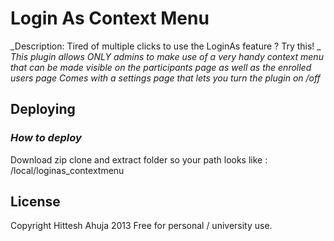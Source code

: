 # Login As Context Menu

_Description: Tired of multiple clicks to use the LoginAs feature ? Try this! _
_This plugin allows ONLY admins to make use of a very handy context menu that can be made visible on the participants page as well as the enrolled
users page_
_Comes with a settings page that lets you turn the plugin on /off_

## Deploying

### _How to deploy_

Download zip clone and extract folder so your path looks like : /local/loginas_contextmenu
## License
Copyright Hittesh Ahuja 
2013
Free for personal / university use.
